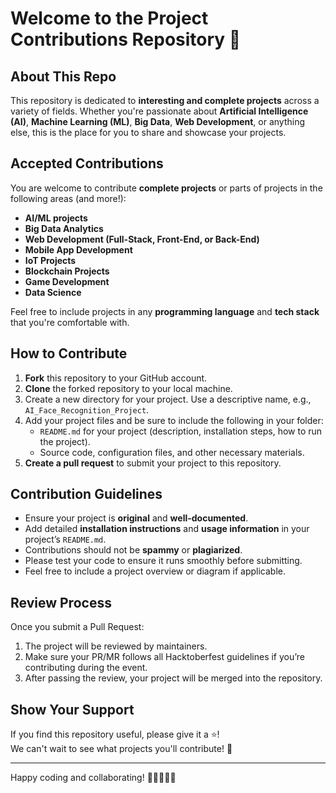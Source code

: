 # Welcome to the Project Contributions Repository 🚀

## About This Repo

This repository is dedicated to **interesting and complete projects** across a variety of fields. Whether you're passionate about **Artificial Intelligence (AI)**, **Machine Learning (ML)**, **Big Data**, **Web Development**, or anything else, this is the place for you to share and showcase your projects.

## Accepted Contributions

You are welcome to contribute **complete projects** or parts of projects in the following areas (and more!):
- **AI/ML projects**
- **Big Data Analytics**
- **Web Development (Full-Stack, Front-End, or Back-End)**
- **Mobile App Development**
- **IoT Projects**
- **Blockchain Projects**
- **Game Development**
- **Data Science**

Feel free to include projects in any **programming language** and **tech stack** that you're comfortable with.

## How to Contribute

1. **Fork** this repository to your GitHub account.
2. **Clone** the forked repository to your local machine.
3. Create a new directory for your project. Use a descriptive name, e.g., `AI_Face_Recognition_Project`.
4. Add your project files and be sure to include the following in your folder:
   - `README.md` for your project (description, installation steps, how to run the project).
   - Source code, configuration files, and other necessary materials.
5. **Create a pull request** to submit your project to this repository.

## Contribution Guidelines

- Ensure your project is **original** and **well-documented**.
- Add detailed **installation instructions** and **usage information** in your project’s `README.md`.
- Contributions should not be **spammy** or **plagiarized**.
- Please test your code to ensure it runs smoothly before submitting.
- Feel free to include a project overview or diagram if applicable.

## Review Process

Once you submit a Pull Request:
1. The project will be reviewed by maintainers.
2. Make sure your PR/MR follows all Hacktoberfest guidelines if you’re contributing during the event.
3. After passing the review, your project will be merged into the repository.

## Show Your Support

If you find this repository useful, please give it a ⭐!  
We can't wait to see what projects you'll contribute! 🎉

---

Happy coding and collaborating! 🚀👨‍💻👩‍💻  
